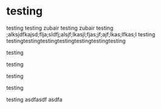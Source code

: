 # testing

testing
testing zubair
testing zubair
testing ;alksjdfkajsd;flja;sldfj;alsjf;lkasjl;fjas;jf;ajf;lkas;lfkas;l
testing
testingtestingtestingtestingtestingtestingtesting

testing

testing

testing

testing

testing
asdfasdf
asdfa
